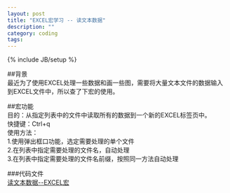 ```yaml
---
layout: post
title: "EXCEL宏学习 -- 读文本数据"
description: ""
category: coding
tags: 
---
```

{% include JB/setup %}

##背景  
最近为了使用EXCEL处理一些数据和画一些图，需要将大量文本文件的数据输入到EXCEL文件中，所以查了下宏的使用。  

##宏功能  
目的：从指定列表中的文件中读取所有的数据到一个新的EXCEL标签页中。  
快捷键：Ctrl+q  
使用方法：  
1.使用弹出框口功能，选定需要处理的单个文件  
2.在列表中指定需要处理的文件名，自动处理  
3.在列表中指定需要处理的文件名前缀，按照同一方法自动处理  

###代码文件  
[读文本数据--EXCEL宏](https://github.com/PerthCharles/codeware/blob/master/%E8%AF%BB%E6%96%87%E6%9C%AC%E6%95%B0%E6%8D%AE-EXCEL%E5%AE%8F.txt)  

